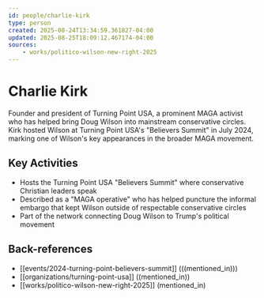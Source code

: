 ```yaml
---
id: people/charlie-kirk
type: person
created: 2025-08-24T13:34:59.361827-04:00
updated: 2025-08-25T18:09:12.467174-04:00
sources:
    - works/politico-wilson-new-right-2025
---
```


# Charlie Kirk

Founder and president of Turning Point USA, a prominent MAGA activist who has helped bring Doug Wilson into mainstream conservative circles. Kirk hosted Wilson at Turning Point USA's "Believers Summit" in July 2024, marking one of Wilson's key appearances in the broader MAGA movement.

## Key Activities

- Hosts the Turning Point USA "Believers Summit" where conservative Christian leaders speak
- Described as a "MAGA operative" who has helped puncture the informal embargo that kept Wilson outside of respectable conservative circles
- Part of the network connecting Doug Wilson to Trump's political movement

## Back-references
<!-- Auto-maintained by the system -->
- [[events/2024-turning-point-believers-summit]] (((mentioned_in)))
- [[organizations/turning-point-usa]] ((mentioned_in))
- [[works/politico-wilson-new-right-2025]] (mentioned_in)

